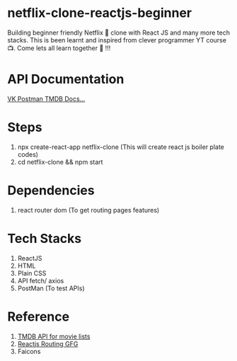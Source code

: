# netflix-clone-reactjs-beginner

Building beginner friendly Netflix 🎥 clone with React JS and many more tech stacks. This is been learnt and inspired from clever programmer YT course 📺. Come lets all learn together 💃 !!!

# API Documentation

[VK Postman TMDB Docs...](https://documenter.getpostman.com/view/15013868/UVeCQ8di)

# Steps

1. npx create-react-app netflix-clone (This will create react js boiler plate codes)
2. cd netflix-clone && npm start

# Dependencies

1. react router dom (To get routing pages features)

# Tech Stacks

1. ReactJS
2. HTML
3. Plain CSS
4. API fetch/ axios
5. PostMan (To test APIs)

# Reference

1. [TMDB API for movie lists](https://www.themoviedb.org/settings/api)
2. [Reactjs Routing GFG](https://www.geeksforgeeks.org/reactjs-router/)
3. Faicons
